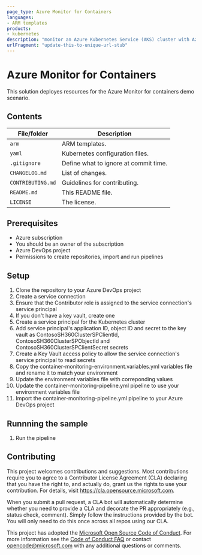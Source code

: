 ```yaml
---
page_type: Azure Monitor for Containers
languages:
- ARM templates
products:
- kubernetes
description: "monitor an Azure Kubernetes Service (AKS) cluster with Azure Monitor for containers"
urlFragment: "update-this-to-unique-url-stub"
---
```


# Azure Monitor for Containers

<!-- 
Guidelines on README format: https://review.docs.microsoft.com/help/onboard/admin/samples/concepts/readme-template?branch=master

Guidance on onboarding samples to docs.microsoft.com/samples: https://review.docs.microsoft.com/help/onboard/admin/samples/process/onboarding?branch=master

Taxonomies for products and languages: https://review.docs.microsoft.com/new-hope/information-architecture/metadata/taxonomies?branch=master
-->

This solution deployes resources for the Azure Monitor for containers demo scenario.

## Contents

| File/folder       | Description                                |
|-------------------|--------------------------------------------|
| `arm`             | ARM templates.                             |
| `yaml`            | Kubernetes configuration files.            |
| `.gitignore`      | Define what to ignore at commit time.      |
| `CHANGELOG.md`    | List of changes.                           |
| `CONTRIBUTING.md` | Guidelines for contributing.               |
| `README.md`       | This README file.                          |
| `LICENSE`         | The license.                               |

## Prerequisites

* Azure subscription
* You should be an owner of the subscription
* Azure DevOps project
* Permissions to create repositories, import and run pipelines

## Setup

1.	Clone the repository to your Azure DevOps project
1.	Create a service connection
1.	Ensure that the Contributor role is assigned to the service connection's service principal
1.	If you don't have a key vault, create one
1.  Create a service principal for the Kubernetes cluster
1.  Add service principal's application ID, object ID and secret to the key vault as ContosoSH360ClusterSPClientId, ContosoSH360ClusterSPObjectId and ContosoSH360ClusterSPClientSecret secrets
1.  Create a Key Vault access policy to allow the service connection's service principal to read secrets
1.  Copy the container-monitoring-environment.variables.yml variables file and rename it to match your environment
1.  Update the environment variables file with correponding values
1.  Update the container-monitoring-pipeline.yml pipeline to use your environment variables file
1.  Import the container-monitoring-pipeline.yml pipeline to your Azure DevOps project

## Runnning the sample

1.  Run the pipeline

## Contributing

This project welcomes contributions and suggestions.  Most contributions require you to agree to a
Contributor License Agreement (CLA) declaring that you have the right to, and actually do, grant us
the rights to use your contribution. For details, visit https://cla.opensource.microsoft.com.

When you submit a pull request, a CLA bot will automatically determine whether you need to provide
a CLA and decorate the PR appropriately (e.g., status check, comment). Simply follow the instructions
provided by the bot. You will only need to do this once across all repos using our CLA.

This project has adopted the [Microsoft Open Source Code of Conduct](https://opensource.microsoft.com/codeofconduct/).
For more information see the [Code of Conduct FAQ](https://opensource.microsoft.com/codeofconduct/faq/) or
contact [opencode@microsoft.com](mailto:opencode@microsoft.com) with any additional questions or comments.

